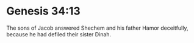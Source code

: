 # Genesis 34:13

The sons of Jacob answered Shechem and his father Hamor deceitfully, because he had defiled their sister Dinah.
